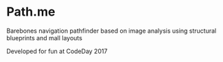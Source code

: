 # Path.me
Barebones navigation pathfinder based on image analysis using structural blueprints and mall layouts

Developed for fun at CodeDay 2017
